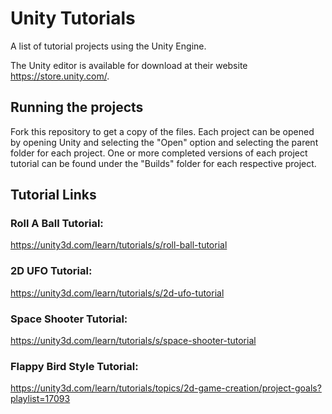 # Unity Tutorials
A list of tutorial projects using the Unity Engine.

The Unity editor is available for download at their website https://store.unity.com/.

## Running the projects
Fork this repository to get a copy of the files.
Each project can be opened by opening Unity and selecting the "Open" option and selecting the parent folder for each project.
One or more completed versions of each project tutorial can be found under the "Builds" folder for each respective project.

## Tutorial Links
### Roll A Ball Tutorial:
https://unity3d.com/learn/tutorials/s/roll-ball-tutorial
### 2D UFO Tutorial:
https://unity3d.com/learn/tutorials/s/2d-ufo-tutorial
### Space Shooter Tutorial:
https://unity3d.com/learn/tutorials/s/space-shooter-tutorial
### Flappy Bird Style Tutorial:
https://unity3d.com/learn/tutorials/topics/2d-game-creation/project-goals?playlist=17093
